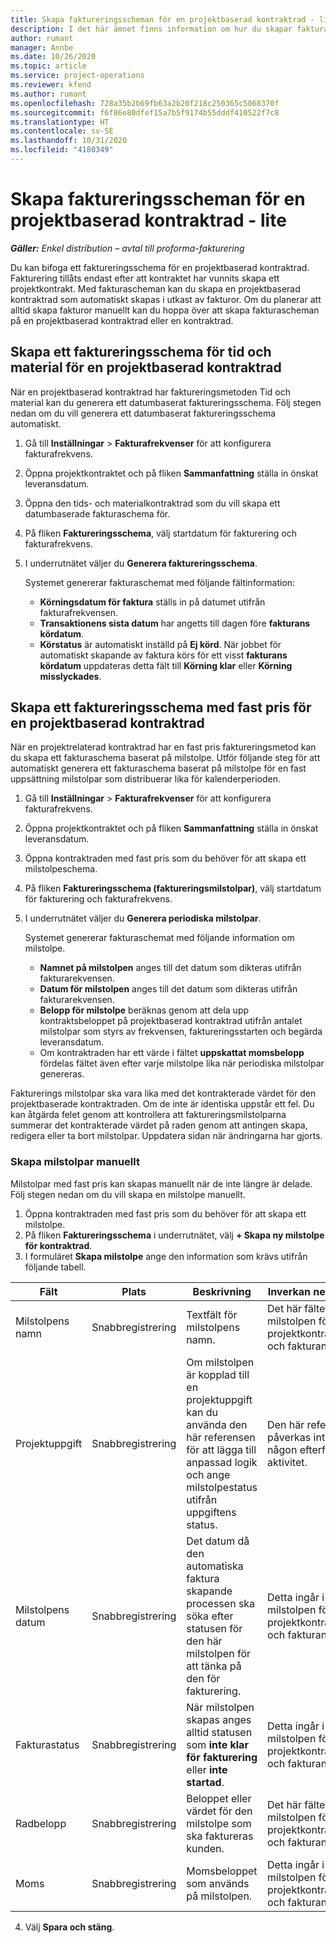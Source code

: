 ```yaml
---
title: Skapa faktureringsscheman för en projektbaserad kontraktrad - lite
description: I det här ämnet finns information om hur du skapar fakturascheman och milstolpar.
author: rumant
manager: Annbe
ms.date: 10/26/2020
ms.topic: article
ms.service: project-operations
ms.reviewer: kfend
ms.author: rumant
ms.openlocfilehash: 728a35b2b69fb63a2b20f218c250365c5068370f
ms.sourcegitcommit: f6f86e80dfef15a7b5f9174b55dddf410522f7c8
ms.translationtype: HT
ms.contentlocale: sv-SE
ms.lasthandoff: 10/31/2020
ms.locfileid: "4180349"
---
```

# <a name="create-invoice-schedules-on-a-project-based-contract-line---lite"></a>Skapa faktureringsscheman för en projektbaserad kontraktrad - lite

_**Gäller:** Enkel distribution – avtal till proforma-fakturering_

Du kan bifoga ett faktureringsschema för en projektbaserad kontraktrad. Fakturering tillåts endast efter att kontraktet har vunnits skapa ett projektkontrakt. Med fakturascheman kan du skapa en projektbaserad kontraktrad som automatiskt skapas i utkast av fakturor. Om du planerar att alltid skapa fakturor manuellt kan du hoppa över att skapa fakturascheman på en projektbaserad kontraktrad eller en kontraktrad.

## <a name="create-a-time-and-material-invoice-schedule-for-a-project-based-contract-line"></a>Skapa ett faktureringsschema för tid och material för en projektbaserad kontraktrad

När en projektbaserad kontraktrad har faktureringsmetoden Tid och material kan du generera ett datumbaserat faktureringsschema. Följ stegen nedan om du vill generera ett datumbaserat faktureringsschema automatiskt.

1. Gå till **Inställningar** > **Fakturafrekvenser** för att konfigurera fakturafrekvens.
2. Öppna projektkontraktet och på fliken **Sammanfattning** ställa in önskat leveransdatum.
3. Öppna den tids- och materialkontraktrad som du vill skapa ett datumbaserade fakturaschema för. 
4. På fliken **Faktureringsschema**, välj startdatum för fakturering och fakturafrekvens. 
5. I underrutnätet väljer du **Generera faktureringsschema**.

    Systemet genererar fakturaschemat med följande fältinformation:

    - **Körningsdatum för faktura** ställs in på datumet utifrån fakturafrekvensen.
    - **Transaktionens sista datum** har angetts till dagen före **fakturans kördatum**.
    - **Körstatus** är automatiskt inställd på **Ej körd**. När jobbet för automatiskt skapande av faktura körs för ett visst **fakturans kördatum** uppdateras detta fält till **Körning klar** eller **Körning misslyckades**.

## <a name="create-a-fixed-price-invoice-schedule-for-a-project-based-contract-line"></a>Skapa ett faktureringsschema med fast pris för en projektbaserad kontraktrad

När en projektrelaterad kontraktrad har en fast pris faktureringsmetod kan du skapa ett fakturaschema baserat på milstolpe. Utför följande steg för att automatiskt generera ett fakturaschema baserat på milstolpe för en fast uppsättning milstolpar som distribuerar lika för kalenderperioden.

1. Gå till **Inställningar** > **Fakturafrekvenser** för att konfigurera fakturafrekvens.
2. Öppna projektkontraktet och på fliken **Sammanfattning** ställa in önskat leveransdatum.
3. Öppna kontraktraden med fast pris som du behöver för att skapa ett milstolpeschema. 
4. På fliken **Faktureringsschema (faktureringsmilstolpar)**, välj startdatum för fakturering och fakturafrekvens. 
5. I underrutnätet väljer du **Generera periodiska milstolpar**.

    Systemet genererar fakturaschemat med följande information om milstolpe.

    - **Namnet på milstolpen** anges till det datum som dikteras utifrån fakturarekvensen.
    - **Datum för milstolpen** anges till det datum som dikteras utifrån fakturarekvensen.
    - **Belopp för milstolpe** beräknas genom att dela upp kontraktsbeloppet på projektbaserad kontraktrad utifrån antalet milstolpar som styrs av frekvensen, faktureringsstarten och begärda leveransdatum.
    - Om kontraktraden har ett värde i fältet **uppskattat momsbelopp** fördelas fältet även efter varje milstolpe lika när periodiska milstolpar genereras.

Fakturerings milstolpar ska vara lika med det kontrakterade värdet för den projektbaserade kontraktraden. Om de inte är identiska uppstår ett fel. Du kan åtgärda felet genom att kontrollera att faktureringsmilstolparna summerar det kontrakterade värdet på raden genom att antingen skapa, redigera eller ta bort milstolpar. Uppdatera sidan när ändringarna har gjorts.

### <a name="manually-create-milestones"></a>Skapa milstolpar manuellt

Milstolpar med fast pris kan skapas manuellt när de inte längre är delade. Följ stegen nedan om du vill skapa en milstolpe manuellt.

1. Öppna kontraktraden med fast pris som du behöver för att skapa ett milstolpe. 
2. På fliken **Faktureringsschema** i underrutnätet, välj **+ Skapa ny milstolpe för kontraktrad**.
3. I formuläret **Skapa milstolpe** ange den information som krävs utifrån följande tabell. 

| Fält | Plats | Beskrivning | Inverkan nedströms |
| --- | --- | --- | --- |
| Milstolpens namn | Snabbregistrering | Textfält för milstolpens namn. | Det här fältet ingår i milstolpen för projektkontraktraden och fakturan. |
| Projektuppgift | Snabbregistrering | Om milstolpen är kopplad till en projektuppgift kan du använda den här referensen för att lägga till anpassad logik och ange milstolpestatus utifrån uppgiftens status. | Den här referensen påverkas inte av någon efterföljande aktivitet. |
| Milstolpens datum | Snabbregistrering | Det datum då den automatiska faktura skapande processen ska söka efter statusen för den här milstolpen för att tänka på den för fakturering. | Detta ingår i milstolpen för projektkontraktraden och fakturan. |
| Fakturastatus | Snabbregistrering | När milstolpen skapas anges alltid statusen som **inte klar för fakturering** eller **inte startad**. | Detta ingår i milstolpen för projektkontraktraden och fakturan. |
| Radbelopp | Snabbregistrering | Beloppet eller värdet för den milstolpe som ska faktureras kunden. | Det här fältet ingår i milstolpen för projektkontraktraden och fakturan. |
| Moms | Snabbregistrering | Momsbeloppet som används på milstolpen. | Detta ingår i milstolpen för projektkontraktraden och fakturan. |

4. Välj **Spara och stäng**.
